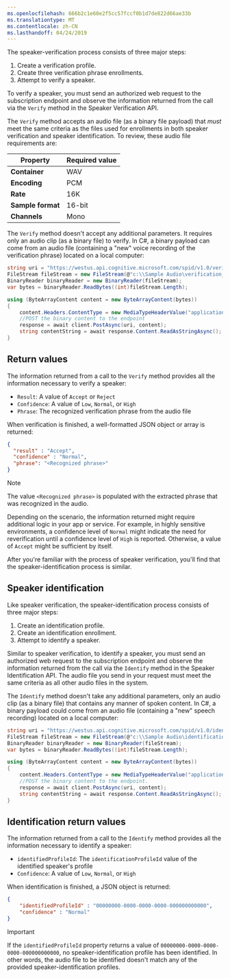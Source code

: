 ```yaml
---
ms.openlocfilehash: 666b2c1e60e2f5cc57fccf0b1d7de822d66ae33b
ms.translationtype: MT
ms.contentlocale: zh-CN
ms.lasthandoff: 04/24/2019
---
```

The speaker-verification process consists of three major steps:

1. Create a verification profile.
1. Create three verification phrase enrollments.
1. Attempt to verify a speaker.

To verify a speaker, you must send an authorized web request to the subscription endpoint and observe the information returned from the call via the `Verify` method in the Speaker Verification API.

The `Verify` method accepts an audio file (as a binary file payload) that *must* meet the same criteria as the files used for enrollments in both speaker verification and speaker identification. To review, these audio file requirements are:

| Property | Required value |
|----------|----------------|
| **Container** | WAV |
| **Encoding**  | PCM |
| **Rate**      | 16K |
| **Sample format** | 16-bit |
| **Channels**  | Mono |

The `Verify` method doesn't accept any additional parameters. It requires only an audio clip (as a binary file) to verify. In C#, a binary payload can come from an audio file (containing a "new" voice recording of the verification phrase) located on a local computer:

```csharp
string uri = "https://westus.api.cognitive.microsoft.com/spid/v1.0/verify?verificationProfileId={verificationProfileId}";
FileStream fileStream = new FileStream(@"c:\\Sample Audio\verification_01.wav", FileMode.Open, FileAccess.Read);
BinaryReader binaryReader = new BinaryReader(fileStream);
var bytes = binaryReader.ReadBytes((int)fileStream.Length);

using (ByteArrayContent content = new ByteArrayContent(bytes))
{
    content.Headers.ContentType = new MediaTypeHeaderValue("application/octet-stream");
    //POST the binary content to the endpoint
    response = await client.PostAsync(uri, content);
    string contentString = await response.Content.ReadAsStringAsync();
}
```

## <a name="return-values"></a>Return values

The information returned from a call to the `Verify` method provides all the information necessary to verify a speaker:

- `Result`: A value of `Accept` or `Reject`
- `Confidence`: A value of `Low`, `Normal`, or `High`
- `Phrase`: The recognized verification phrase from the audio file

When verification is finished, a well-formatted JSON object or array is returned:

```json
{
  "result" : "Accept",
  "confidence" : "Normal",
  "phrase": "<Recognized phrase>"
}
```

> [!NOTE]
> The value `<Recognized phrase>` is populated with the extracted phrase that was recognized in the audio.

Depending on the scenario, the information returned might require additional logic in your app or service. For example, in highly sensitive environments, a confidence level of `Normal` might indicate the need for reverification until a confidence level of `High` is reported. Otherwise, a value of `Accept` might be sufficient by itself.

After you're familiar with the process of speaker verification, you'll find that the speaker-identification process is similar.

## <a name="speaker-identification"></a>Speaker identification

Like speaker verification, the speaker-identification process consists of three major steps:

1. Create an identification profile.
1. Create an identification enrollment.
1. Attempt to identify a speaker.

Similar to speaker verification, to identify a speaker, you must send an authorized web request to the subscription endpoint and observe the information returned from the call via the `Identify` method in the Speaker Identification API. The audio file you send in your request must meet the same criteria as all other audio files in the system.

The `Identify` method doesn't take any additional parameters, only an audio clip (as a binary file) that contains any manner of spoken content. In C#, a binary payload could come from an audio file (containing a "new" speech recording) located on a local computer:

```csharp
string uri = "https://westus.api.cognitive.microsoft.com/spid/v1.0/identify?identificationProfileId={identificationProfileId}";
FileStream fileStream = new FileStream(@"c:\\Sample Audio\identification_01.wav", FileMode.Open, FileAccess.Read);
BinaryReader binaryReader = new BinaryReader(fileStream);
var bytes = binaryReader.ReadBytes((int)fileStream.Length);

using (ByteArrayContent content = new ByteArrayContent(bytes))
{
    content.Headers.ContentType = new MediaTypeHeaderValue("application/octet-stream");
    //POST the binary content to the endpoint.
    response = await client.PostAsync(uri, content);
    string contentString = await response.Content.ReadAsStringAsync();
}
```

## <a name="identification-return-values"></a>Identification return values

The information returned from a call to the `Identify` method provides all the information necessary to identify a speaker:

- `identifiedProfileId`: The `identificationProfileId` value of the identified speaker's profile
- `Confidence`: A value of `Low`, `Normal`, or `High`

When identification is finished, a JSON object is returned:

```json
{
    "identifiedProfileId" : "00000000-0000-0000-0000-000000000000",
    "confidence" : "Normal"
}
```

> [!IMPORTANT]
> If the `identifiedProfileId` property returns a value of `00000000-0000-0000-0000-000000000000`, no speaker-identification profile has been identified. In other words, the audio file to be identified doesn't match any of the provided speaker-identification profiles.